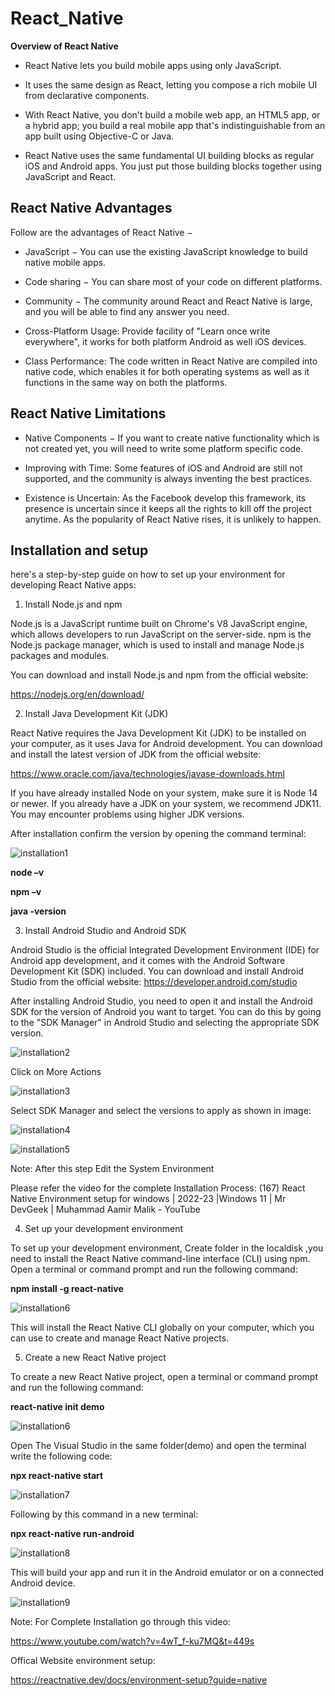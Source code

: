 # React_Native

**Overview of React Native**

* React Native lets you build mobile apps using only JavaScript.

* It uses the same design as React, letting you compose a rich mobile UI from declarative components.

* With React Native, you don't build a mobile web app, an HTML5 app, or a hybrid app; you build a real mobile app that's indistinguishable from an app built using Objective-C or Java.

* React Native uses the same fundamental UI building blocks as regular iOS and Android apps. You just put those building blocks together using JavaScript and React.

## React Native Advantages

Follow are the advantages of React Native −

* JavaScript − You can use the existing JavaScript knowledge to build native mobile apps.

* Code sharing − You can share most of your code on different platforms.

* Community − The community around React and React Native is large, and you will be able to find any answer you need.

* Cross-Platform Usage: Provide facility of "Learn once write everywhere", it works for both platform Android as well iOS devices.

* Class Performance: The code written in React Native are compiled into native code, which enables it for both operating systems as well as it functions in the same way on both the platforms.

## React Native Limitations

* Native Components − If you want to create native functionality which is not created yet, you will need to write some platform specific code.

* Improving with Time: Some features of iOS and Android are still not supported, and the community is always inventing the best practices.

* Existence is Uncertain: As the Facebook develop this framework, its presence is uncertain since it keeps all the rights to kill off the project anytime. As the popularity of React Native rises, it is unlikely to happen.

## Installation and setup

here's a step-by-step guide on how to set up your environment for developing React Native apps:

1. Install Node.js and npm

Node.js is a JavaScript runtime built on Chrome's V8 JavaScript engine, which allows developers to run JavaScript on the server-side. npm is the Node.js package manager, which is used to install and manage Node.js packages and modules.

You can download and install Node.js and npm from the official website:  

https://nodejs.org/en/download/

2.	Install Java Development Kit (JDK)

React Native requires the Java Development Kit (JDK) to be installed on your computer, as it uses Java for Android development. You can download and install the latest version of JDK from the official website:

https://www.oracle.com/java/technologies/javase-downloads.html

If you have already installed Node on your system, make sure it is Node 14 or newer. If you already have a JDK on your system, we recommend JDK11. You may encounter problems using higher JDK versions.

After installation confirm the version by opening the command terminal:

![installation1](Images/Screenshot%20(37).png)

**node –v**

**npm –v**

**java -version**

3.	Install Android Studio and Android SDK

Android Studio is the official Integrated Development Environment (IDE) for Android app development, and it comes with the Android Software Development Kit (SDK) included. You can download and install Android Studio from the official website: https://developer.android.com/studio

After installing Android Studio, you need to open it and install the Android SDK for the version of Android you want to target. You can do this by going to the "SDK Manager" in Android Studio and selecting the appropriate SDK version.

![installation2](/Images/Screenshot%20(38).png)

Click on More Actions

![installation3](/Images/Screenshot%20(39).png)

Select SDK Manager and  select the versions to apply as shown in image:

![installation4](/Images/Screenshot%20(40).png)

![installation5](/Images/Screenshot%20(41).png)

Note: After this step Edit the System Environment

Please refer the video for the complete Installation Process:
(167) React Native Environment setup for windows | 2022-23 |Windows 11 | Mr DevGeek | Muhammad Aamir Malik - YouTube

4.	Set up your development environment

To set up your development environment, Create folder in the localdisk ,you need to install the React Native command-line interface (CLI) using npm. Open a terminal or command prompt and run the following command:

**npm install -g react-native**

![installation6](/Images/Screenshot%20(44).png)

This will install the React Native CLI globally on your computer, which you can use to create and manage React Native projects.

5. Create a new React Native project

To create a new React Native project, open a terminal or command prompt and run the following command:

**react-native init demo**

![installation6](/Images/Screenshot%20(45).png)

Open The Visual Studio in the same folder(demo) and open the terminal write the following code:

**npx  react-native start**

![installation7](/Images/Screenshot%20(46).png)

Following by this command in a new terminal:

**npx react-native run-android** 

![installation8](/Images/Screenshot%20(47).png)

This will build your app and run it in the Android emulator or on a connected Android device.

![installation9](/Images/Screenshot%20(48).png)

Note:
For Complete Installation go through this video:

https://www.youtube.com/watch?v=4wT_f-ku7MQ&t=449s

Offical Website environment setup:

https://reactnative.dev/docs/environment-setup?guide=native